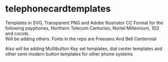 # telephonecardtemplates
Templates in SVG, Transparent PNG and Adobe Illustrator CC Format for the following payphones,  Northern Telecom Centurion, Nortel Millennium,  1D2 and cocots.  
Will be adding others.  Fonts in the repo are Freesans And Bell Centennial 

Also will be adding Multibutton Key set templates, dial center templates and other semi modern button templates for other phone systems

